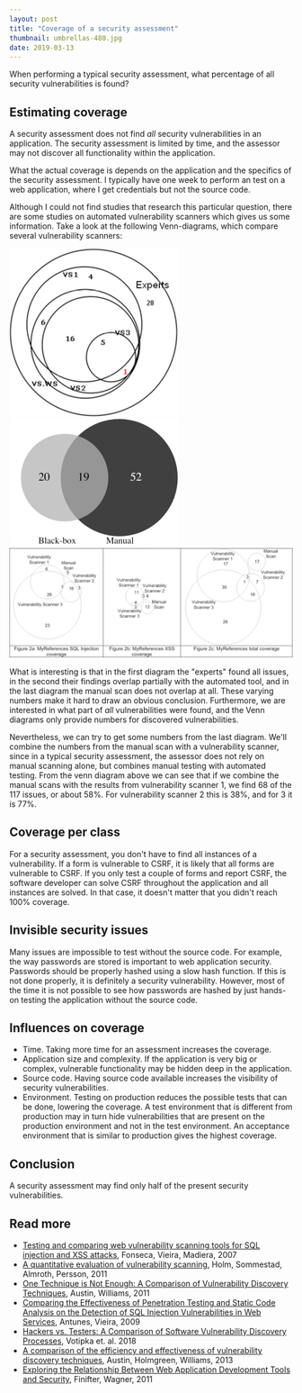 ```yaml
---
layout: post
title: "Coverage of a security assessment"
thumbnail: umbrellas-480.jpg
date: 2019-03-13
---
```


When performing a typical security assessment, what percentage of all security vulnerabilities is found?

## Estimating coverage

A security assessment does not find _all_ security vulnerabilities in an application. The security assessment is limited by time, and the assessor may not discover all functionality within the application.

What the actual coverage is depends on the application and the specifics of the security assessment. I typically have one week to perform an test on a web application, where I get credentials but not the source code.

Although I could not find studies that research this particular question, there are some studies on automated vulnerability scanners which gives us some information. Take a look at the following Venn-diagrams, which compare several vulnerability scanners:

<img src="/images/venn-antunes2009.png" width="300">
<img src="/images/venn-finifter2011.png" width="300">
<img src="/images/venn-fonseca2007.png" width="680">

What is interesting is that in the first diagram the "experts" found all issues, in the second their findings overlap partially with the automated tool, and in the last diagram the manual scan does not overlap at all. These varying numbers make it hard to draw an obvious conclusion. Furthermore, we are interested in what part of _all_ vulnerabilities were found, and the Venn diagrams only provide numbers for discovered vulnerabilities.

Nevertheless, we can try to get some numbers from the last diagram. We'll combine the numbers from the manual scan with a vulnerability scanner, since in a typical security assessment, the assessor does not rely on manual scanning alone, but combines manual testing with automated testing. From the venn diagram above we can see that if we combine the manual scans with the results from vulnerability scanner 1, we find 68 of the 117 issues, or about 58%. For vulnerability scanner 2 this is 38%, and for 3 it is 77%.

## Coverage per class

For a security assessment, you don't have to find all instances of a vulnerability. If a form is vulnerable to CSRF, it is likely that all forms are vulnerable to CSRF. If you only test a couple of forms and report CSRF, the software developer can solve CSRF throughout the application and all instances are solved. In that case, it doesn't matter that you didn't reach 100% coverage.

## Invisible security issues

Many issues are impossible to test without the source code. For example, the way passwords are stored is important to web application security. Passwords should be properly hashed using a slow hash function. If this is not done properly, it is definitely a security vulnerability. However, most of the time it is not possible to see how passwords are hashed by just hands-on testing the application without the source code.

## Influences on coverage

* Time. Taking more time for an assessment increases the coverage.
* Application size and complexity. If the application is very big or complex, vulnerable functionality may be hidden deep in the application.
* Source code. Having source code available increases the visibility of security vulnerabilities.
* Environment. Testing on production reduces the possible tests that can be done, lowering the coverage. A test environment that is different from production may in turn hide vulnerabilities that are present on the production environment and not in the test environment. An acceptance environment that is similar to production gives the highest coverage.

## Conclusion

A security assessment may find only half of the present security vulnerabilities. 

## Read more

* [Testing and comparing web vulnerability scanning tools for SQL injection and XSS attacks](http://bdigital.ipg.pt/dspace/bitstream/10314/3533/1/Fonseca-CompSQLXSS.pdf), Fonseca, Vieira, Madiera, 2007
* [A quantitative evaluation of vulnerability scanning](http://www.diva-portal.org/smash/get/diva2:545791/FULLTEXT01.pdf), Holm, Sommestad, Almroth, Persson, 2011
* [One Technique is Not Enough: A Comparison of Vulnerability Discovery Techniques](/papers/2011/one-technique-is-not-enough-a-comparison-of-vulnerability-discovery-techniques-austin-williams.pdf), Austin, Williams, 2011
* [Comparing the Effectiveness of Penetration Testing and Static Code Analysis on the Detection of SQL Injection Vulnerabilities in Web Services](https://www.researchgate.net/profile/Marco_Vieira/publication/224095815_Comparing_the_Effectiveness_of_Penetration_Testing_and_Static_Code_Analysis_on_the_Detection_of_SQL_Injection_Vulnerabilities_in_Web_Services/links/00b7d52c72ec1cd659000000/Comparing-the-Effectiveness-of-Penetration-Testing-and-Static-Code-Analysis-on-the-Detection-of-SQL-Injection-Vulnerabilities-in-Web-Services.pdf), Antunes, Vieira, 2009
* [Hackers vs. Testers: A Comparison of Software Vulnerability Discovery Processes](http://users.umiacs.umd.edu/~dvotipka/papers/VotipkaHackerTesters2018.pdf), Votipka et. al. 2018
* [A comparison of the efficiency and effectiveness of vulnerability discovery techniques](/papers/2013/a-comparison-of-the-efficiency-and-effectiveness-of-vulnerability-discovery-techniques-austin.pdf), Austin, Holmgreen, Williams, 2013
* [Exploring the Relationship Between Web Application Development Tools and Security](https://www.usenix.org/legacy/event/webapps11/tech/final_files/Finifter.pdf), Finifter, Wagner, 2011